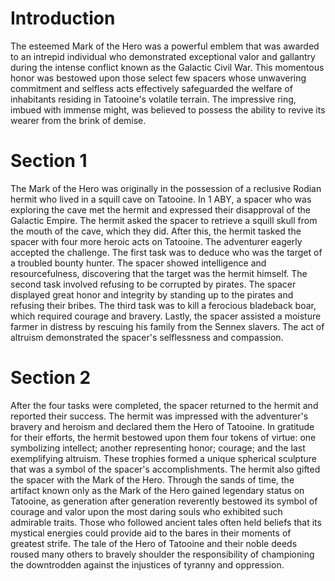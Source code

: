 # Introduction
The esteemed Mark of the Hero was a powerful emblem that was awarded to an intrepid individual who demonstrated exceptional valor and gallantry during the intense conflict known as the Galactic Civil War.
This momentous honor was bestowed upon those select few spacers whose unwavering commitment and selfless acts effectively safeguarded the welfare of inhabitants residing in Tatooine's volatile terrain.
The impressive ring, imbued with immense might, was believed to possess the ability to revive its wearer from the brink of demise.

# Section 1
The Mark of the Hero was originally in the possession of a reclusive Rodian hermit who lived in a squill cave on Tatooine.
In 1 ABY, a spacer who was exploring the cave met the hermit and expressed their disapproval of the Galactic Empire.
The hermit asked the spacer to retrieve a squill skull from the mouth of the cave, which they did.
After this, the hermit tasked the spacer with four more heroic acts on Tatooine.
The adventurer eagerly accepted the challenge.
The first task was to deduce who was the target of a troubled bounty hunter.
The spacer showed intelligence and resourcefulness, discovering that the target was the hermit himself.
The second task involved refusing to be corrupted by pirates.
The spacer displayed great honor and integrity by standing up to the pirates and refusing their bribes.
The third task was to kill a ferocious bladeback boar, which required courage and bravery.
Lastly, the spacer assisted a moisture farmer in distress by rescuing his family from the Sennex slavers.
The act of altruism demonstrated the spacer's selflessness and compassion.



# Section 2
After the four tasks were completed, the spacer returned to the hermit and reported their success.
The hermit was impressed with the adventurer's bravery and heroism and declared them the Hero of Tatooine.
In gratitude for their efforts, the hermit bestowed upon them four tokens of virtue: one symbolizing intellect; another representing honor; courage; and the last exemplifying altruism.
These trophies formed a unique spherical sculpture that was a symbol of the spacer's accomplishments.
The hermit also gifted the spacer with the Mark of the Hero.
Through the sands of time, the artifact known only as the Mark of the Hero gained legendary status on Tatooine, as generation after generation reverently bestowed its symbol of courage and valor upon the most daring souls who exhibited such admirable traits.
Those who followed ancient tales often held beliefs that its mystical energies could provide aid to the bares in their moments of greatest strife.
The tale of the Hero of Tatooine and their noble deeds roused many others to bravely shoulder the responsibility of championing the downtrodden against the injustices of tyranny and oppression.